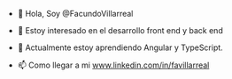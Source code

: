 - 👋 Hola, Soy @FacundoVillarreal
- 👀 Estoy interesado en el desarrollo front end y back end 
- 🌱 Actualmente estoy aprendiendo Angular y TypeScript.

- 📫 Como llegar a mi www.linkedin.com/in/favillarreal

<!---
FacundoVillarreal/FacundoVillarreal is a ✨ special ✨ repository because its `README.md` (this file) appears on your GitHub profile.
You can click the Preview link to take a look at your changes.
--->

